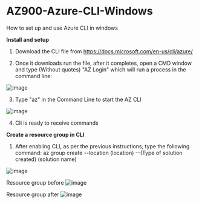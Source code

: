 # AZ900-Azure-CLI-Windows
How to set up and use Azure  CLI in windows 

**Install and setup**

  1) Download the CLI file from https://docs.microsoft.com/en-us/cli/azure/

  2) Once it downloads run the file, after it completes, open a CMD window and type (Without quotes) "AZ Login" which will run a process in the command line:

  ![image](https://user-images.githubusercontent.com/105960409/172701575-04573ae3-9dbc-4429-98e7-f4ed673574b6.png)

  3) Type "az" in the Command Line to start the AZ CLI

  ![image](https://user-images.githubusercontent.com/105960409/172701794-2e22fb51-7506-42eb-a298-766652bd1128.png)

  4) Cli is ready to receive commands

**Create a resource group in CLI**

  1) After enabling CLI, as per the previous instructions, type the following command: az group create --location (location) --(Type of solution created) (solution name)

  ![image](https://user-images.githubusercontent.com/105960409/172703547-d004dc51-d8a4-4c2c-bc2f-3b2340704cad.png)

  Resource group before
  ![image](https://user-images.githubusercontent.com/105960409/172703600-13fc1586-6287-428f-b056-3f2a20eb4b88.png)

  Resource group after
  ![image](https://user-images.githubusercontent.com/105960409/172703647-933b0100-b4a1-4d46-af33-8b37a52b7839.png)



  

